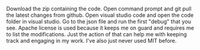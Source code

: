 Download the zip containing the code. Open command prompt and git pull the latest changes from github. Open visual studio code and open the code folder in visual studio. Go to the json file and run the first "debug" that you see.
Apache license is used because it keeps me on guard and requires me to list the modifications. Just the action of that can help me with keeping track and engaging in my work. I've also just never used MIT before.
